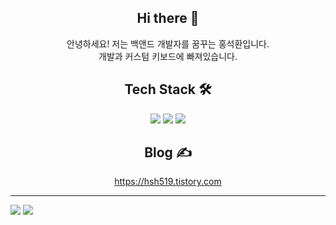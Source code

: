 <h2 align="center"> Hi there 👋 </h2>
<p align="center">
안녕하세요! 저는 백앤드 개발자를 꿈꾸는 홍석환입니다.<br />
개발과 커스텀 키보드에 빠져있습니다.
</p>

<h2 align="center"> Tech Stack 🛠 </h2>
<div align="center">
<img src="https://img.shields.io/badge/Java-ED8B00?style=for-the-badge&logo=openjdk&logoColor=white" />
<img src="https://img.shields.io/badge/Spring-6DB33F?style=for-the-badge&logo=spring&logoColor=white" />
<img src="https://img.shields.io/badge/GitHub-gray?style=flat-square&logo=github&logoColor=white"/>
</div>

<h2 align="center"> Blog ✍️ </h2>
<div align="center">
<a href="https://hsh519.tistory.com">https://hsh519.tistory.com</a>
</div>

<hr>
<img src="https://github-readme-stats.vercel.app/api?username=hsh519&theme=vue&show_icons=true"/>
<img src="http://mazassumnida.wtf/api/v2/generate_badge?boj=ghd0519">
